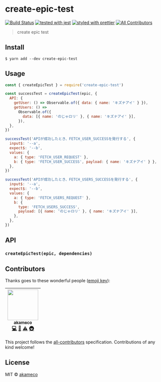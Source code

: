 # create-epic-test

[![Build Status](https://travis-ci.org/akameco/create-epic-test.svg?branch=master)](https://travis-ci.org/akameco/create-epic-test)
[![tested with jest](https://img.shields.io/badge/tested_with-jest-99424f.svg)](https://github.com/facebook/jest)
[![styled with prettier](https://img.shields.io/badge/styled_with-prettier-ff69b4.svg)](https://github.com/prettier/prettier)
[![All Contributors](https://img.shields.io/badge/all_contributors-1-orange.svg?style=flat-square)](#contributors)

> create epic test

## Install

```
$ yarn add --dev create-epic-test
```

## Usage

```js
const { createEpicTest } = require('create-epic-test')

const successTest = createEpicTest(epic, {
  API: {
    getUser: () => Observable.of({ data: { name: 'キズナアイ' } }),
    getUsers: () =>
      Observable.of({
        data: [{ name: 'のじゃロリ' }, { name: 'キズナアイ' }],
      }),
  },
})

successTest('APIが成功したとき、FETCH_USER_SUCCESSを発行する', {
  input$: '--a',
  expect$: '--b',
  values: {
    a: { type: 'FETCH_USER_REQUEST' },
    b: { type: 'FETCH_USER_SUCCESS', payload: { name: 'キズナアイ' } },
  },
})

successTest('APIが成功したとき、FETCH_USERS_SUCCESSを発行する', {
  input$: '--a',
  expect$: '--b',
  values: {
    a: { type: 'FETCH_USERS_REQUEST' },
    b: {
      type: 'FETCH_USERS_SUCCESS',
      payload: [{ name: 'のじゃロリ' }, { name: 'キズナアイ' }],
    },
  },
})
```

## API

### `createEpicTest(epic, dependencies)`

## Contributors

Thanks goes to these wonderful people ([emoji key](https://github.com/kentcdodds/all-contributors#emoji-key)):

<!-- ALL-CONTRIBUTORS-LIST:START - Do not remove or modify this section -->

<!-- prettier-ignore -->
| [<img src="https://avatars2.githubusercontent.com/u/4002137?v=4" width="100px;"/><br /><sub>akameco</sub>](http://akameco.github.io)<br />[💻](https://github.com/akameco/create-epic-test/commits?author=akameco "Code") [📖](https://github.com/akameco/create-epic-test/commits?author=akameco "Documentation") [⚠️](https://github.com/akameco/create-epic-test/commits?author=akameco "Tests") [🚇](#infra-akameco "Infrastructure (Hosting, Build-Tools, etc)") |
| :---: |

<!-- ALL-CONTRIBUTORS-LIST:END -->

This project follows the [all-contributors](https://github.com/kentcdodds/all-contributors) specification. Contributions of any kind welcome!

## License

MIT © [akameco](http://akameco.github.io)
